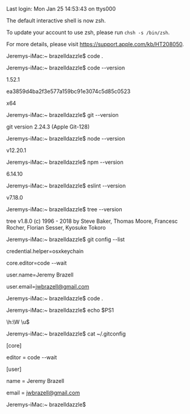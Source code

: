 Last login: Mon Jan 25 14:53:43 on ttys000

 

The default interactive shell is now zsh.

To update your account to use zsh, please run `chsh -s /bin/zsh`.

For more details, please visit https://support.apple.com/kb/HT208050.

Jeremys-iMac:~ brazelldazzle$ code .

Jeremys-iMac:~ brazelldazzle$ code --version

1.52.1

ea3859d4ba2f3e577a159bc91e3074c5d85c0523

x64

Jeremys-iMac:~ brazelldazzle$ git --version

git version 2.24.3 (Apple Git-128)

Jeremys-iMac:~ brazelldazzle$ node --version

v12.20.1

Jeremys-iMac:~ brazelldazzle$ npm --version

6.14.10

Jeremys-iMac:~ brazelldazzle$ eslint --version

v7.18.0

Jeremys-iMac:~ brazelldazzle$ tree --version

tree v1.8.0 (c) 1996 - 2018 by Steve Baker, Thomas Moore, Francesc Rocher, Florian Sesser, Kyosuke Tokoro 

Jeremys-iMac:~ brazelldazzle$ git config --list

credential.helper=osxkeychain

core.editor=code --wait

user.name=Jeremy Brazell

user.email=jwbrazell@gmail.com

Jeremys-iMac:~ brazelldazzle$ code .

Jeremys-iMac:~ brazelldazzle$ echo $PS1

\h:\W \u\$

Jeremys-iMac:~ brazelldazzle$ cat ~/.gitconfig

[core]

editor = code --wait

[user]

name = Jeremy Brazell

email = jwbrazell@gmail.com

Jeremys-iMac:~ brazelldazzle$ 
